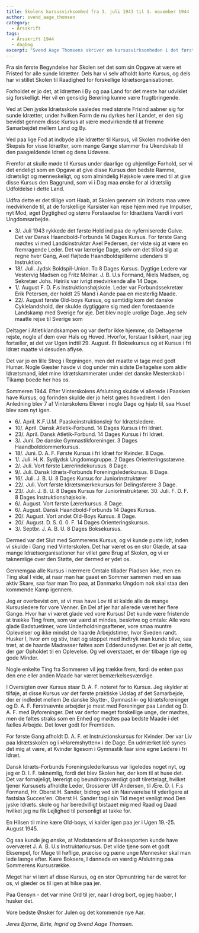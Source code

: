 ```yaml
---
title: Skolens kursusvirksomhed fra 3. juli 1943 til 1. november 1944
author: svend_aage_thomsen
category:
  - Årsskrift
tags:
  - Årsskrift 1944
  - dagbog
excerpt: "Svend Aage Thomsens skriver om kursusvirksomheden i det første år."
---
```


Fra sin første Begyndelse har Skolen set det som sin Opgave at være et Fristed for alle sunde Idrætter. Dels har vi selv afholdt korte Kursus, og dels har vi stillet Skolen til Raadighed for forskellige Idrætsorganisationer.

Forholdet er jo det, at Idrætten i By og paa Land for det meste har udviklet sig forskelligt. Her vil en gensidig Berøring kunne være frugtbringende.

Ved at Den jyske Idrætsskole saaledes med største Frisind aabner sig for sunde Idrætter, under hvilken Form de nu dyrkes her i Landet, er den sig bevidst gennem disse Kursus at være medvirkende til at fremme Samarbejdet mellem Land og By.

Ved paa lige Fod at indbyde alle Idrætter til Kursus, vil Skolen modvirke den Skepsis for visse Idrætter, som mange Gange stammer fra Ukendskab til den paagældende Idræt og dens Udøvere.

Fremfor at skulle møde til Kursus under daarlige og uhjemlige Forhold, ser vi det endeligt som en Opgave at give disse Kursus den bedste Ramme, idrætsligt og menneskeligt, og som almindelig Højskole være med til at give disse Kursus den Baggrund, som vi i Dag maa ønske for al idrætslig Udfoldelse i dette Land.

Udfra dette er det tillige vort Haab, at Skolen gennem sin Indsats maa være medvirkende til, at de forskellige Kursister kan rejse hjem med nye Impulser, nyt Mod, øget Dygtighed og større Forstaaelse for Idrættens Værdi i vort Ungdomsarbejde.

- 3/. Juli 1943 rykkede det første Hold ind paa de nyferniserede Gulve. Det var Dansk Haandbold-Forbunds 14 Dages Kursus. For første Gang mødtes vi med Landsinstruktør Axel Pedersen, der viste sig at være en fremragende Leder. Det var lærerige Dage, selv om det tillod sig at regne hver Gang, Axel fløjtede Haandboldspillerne udendørs til Instruktion.
- 18/. Juli. Jydsk Boldspil-Union. To 8 Dages Kursus. Dygtige Ledere var Vestervig Madsen og Fritz Molnar. J. B. U.s Formand, Niels Madsen, og Sekretær Johs. Høiriis var ivrigt medvirkende alle 14 Dage.
- 1/. August F. D. F.s Instruktionshøjskole. Leder var Forbundssekretær Erik Petersen, der holdt 25 Mand i Aande paa en mesterlig Maade.
- 22/. August første Old-boys Kursus, og samtidig kom det danske Cyklelandshold, der skulde dygtiggøre sig med den forestaaende Landskamp med Sverige for øje. Det blev nogle urolige Dage. Jeg selv maatte rejse til Sverige som

Deltager i Atletiklandskampen og var derfor ikke hjemme, da Deltagerne rejste, nogle af dem over Hals og Hoved. Hvorfor, forstaar I sikkert, naar jeg fortæller, at det var Ugen indtil 29. August. Et Boksekursus og et Kursus i fri Idræt maatte vi desuden aflyse.

Det var jo en lille Streg i Regningen, men det maatte vi tage med godt Humør. Nogle Gæster havde vi dog under min sidste Deltagelse som aktiv Idrætsmand, idet mine Idrætskammerater under det danske Mesterskab i Tikamp boede her hos os.

Sommeren 1944. Efter Vinterskolens Afslutning skulde vi allerede i Paasken have Kursus, og forinden skulde der jo helst gøres hovedrent. I den Anledning blev 7 af Vinterskolens Elever i nogle Dage og hjalp til, saa Huset blev som nyt igen.

- 6/. April. K.F.U.M. Paaskeinstruktionslejr for Idrætsledere.
- 10/. April. Dansk Atletik-Forbund. 14 Dages Kursus i fri Idræt.
- 23/. April. Dansk Atletik-Forbund. 14 Dages Kursus i fri Idræt.
- 3/. Juni. De danske Gymnastikforeninger. 3 Dages Haandbolddommerkursus.
- 18/. Juni. D. A. F. Første Kursus i fri Idræt for Kvinder. 8 Dage.
- 1/. Juli. H. K. Sydjydsk Ungdomsgruppe. 2 Dages Orienteringsstævne.
- 2/. Juli. Vort første Lærerindekurusus. 8 Dage.
- 9/. Juli. Dansk Idræts-Forbunds Foreningslederkursus. 8 Dage.
- 16/. Juli. J. B. U. 8 Dages Kursus for Juniorinstruktører
- 22/. Juli. Vort første Idrætsmærkekursus for Delingsførere 3 Dage.
- 23/. Juli. J. B. U. 8 Dages Kursus for Juniorinstruktører. 30. Juli. F. D. F. 8 Dages Instruktionshøjskole. 
- 6/. August. Vort første Lærerkursus. 8 Dage. 
- 6/. August. Dansk Haandbold-Forbunds 14 Dages Kursus. 
- 20/. August. Vort andet Old-Boys Kursus. 8 Dage. 
- 20/. August. D. S. 0. 0. F. 14 Dages Orienteringskursus. 
- 3/. Septbr. J. A. B. U. 8 Dages Boksekursus.

Dermed var det Slut med Sommerens Kursus, og vi kunde puste lidt, inden vi skulde i Gang med Vinterskolen. Det har været os en stor Glæde, at saa mange Idrætsorganisationer har villet gøre Brug af Skolen, og vi er taknemlige over den Støtte, der dermed er ydet os.

Gennemgaa alle Kursus i nærmere Omtale tillader Pladsen ikke, men en Ting skal I vide, at naar man har gaaet en Sommer sammen med en saa aktiv Skare, saa faar man Tro paa, at Danmarks Ungdom nok skal staa den kommende Kamp igennem.

Jeg er overbevist om, at vi maa have Lov til at kalde alle de mange Kursusledere for vore Venner. En Del af jer har allerede været her flere Gange. Hvor har vi været glade ved vore Kursus! Det kunde være fristende at trække Ting frem, som var værd at mindes, beskrive og omtale: Alle vore glade Badstuetimer, vore Underholdningsaftener, vore smaa muntre Oplevelser og ikke mindst de haarde Arbejdstimer, hvor Sveden randt. Husker I, hvor øm og stiv, træt og stoppet med Indtryk man kunde blive, saa træt, at de haarde Madrasser føltes som Edderdunsdyner. Det er jo alt dette, der gør Opholdet til en Oplevelse. Og vel overstaaet, er der tilbage rige og gode Minder.

Nogle enkelte Ting fra Sommeren vil jeg trække frem, fordi de enten paa den ene eller anden Maade har været bemærkelsesværdige.

I Oversigten over Kursus staar D. A. F. noteret for to Kursus. Jeg skylder at tilføje, at disse Kursus var det første praktiske Udslag af det Samarbejde, der er indledet mellem De danske Skytte-, Gymnastik- og Idrætsforeninger og D. A. F. Førstnævnte arbejder jo mest med Foreninger paa Landet og D. A. F. med Byforeninger. Det var derfor meget forskellige unge, der mødtes, men de føltes straks som en Enhed og mødtes paa bedste Maade i det fælles Arbejde. Det lover godt for Fremtiden.

For første Gang afholdt D. A. F. et Instruktionskursus for Kvinder. Der var Liv paa Idrætsskolen og i »Haremshytten« i de Dage. En udmærket Idé synes det mig at være, at Kvinder ligesom i Gymnastik faar sine egne Ledere i fri Idræt.

Dansk Idræts-Forbunds Foreningslederkursus var ligeledes noget nyt, og jeg er D. I. F. taknemlig, fordi det blev Skolen her, der kom til at huse det. Det var fornøjeligt, lærerigt og beundringsværdigt godt tilrettelagt, hvilket tjener Kursusets afholdte Leder, Grosserer Ulf Andersen, til Ære. D. I. F.s Formand, Hr. Oberst H. Sander, bidrog ved sin Nærværelse til yderligere at fastslaa Succes'en. Oberst H. Sander tog i sin Tid meget venligt mod Den jyske Idræts. skole og har beredvilligt bistaaet mig med Raad og Daad hvilket jeg nu fik Lejlighed til personligt at takke for.

En Hilsen til mine kære Old-boys, vi kalder igen paa jer i Ugen 19.-25. August 1945.

Og saa kunde jeg ønske, at Modstandere af Boksesporten kunde have overværet J. A. B. U.s Instruktørkursus. Det vilde tjene som et godt Eksempel, for Mage til høflige, præcise og pæne unge Mennesker skal man lede længe efter. Kære Boksere, I dannede en værdig Afslutning paa Sommerens Kursusrække.

Meget har vi lært af disse Kursus, og en stor Opmuntring har de været for os, vi glæder os til igen at hilse paa jer.

Paa Gensyn - det var mine Ord til jer, naar I drog bort, og jeg haaber, I husker det.

Vore bedste Ønsker for Julen og det kommende nye Aar.

_Jeres Bjarne, Birte, Ingrid og Svend Aage Thomsen._
